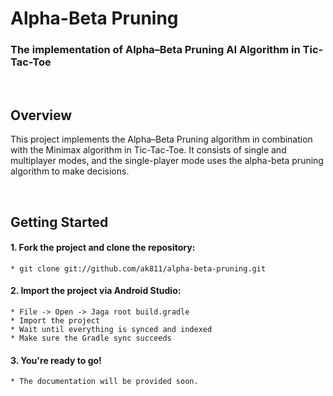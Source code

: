 # Alpha-Beta Pruning

### The implementation of Alpha–Beta Pruning AI Algorithm in Tic-Tac-Toe

<br>

## Overview
This project implements the Alpha–Beta Pruning algorithm in combination with the Minimax algorithm in Tic-Tac-Toe. It consists of single and multiplayer modes, and the single-player mode uses the alpha-beta pruning algorithm to make decisions.

<br>

## Getting Started
#### 1. Fork the project and clone the repository:
  ```
  * git clone git://github.com/ak811/alpha-beta-pruning.git
  ```
#### 2. Import the project via Android Studio:
  ```
  * File -> Open -> Jaga root build.gradle
  * Import the project
  * Wait until everything is synced and indexed
  * Make sure the Gradle sync succeeds
  ```
#### 3. You're ready to go!
  ```
  * The documentation will be provided soon.
  ```
<!-- View Documentation -->
 
<br>
